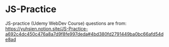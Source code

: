 # JS-Practice
JS-practice  (Udemy WebDev Course)
questions are from: https://yuhsien.notion.site/JS-Practice-a692c4dc450c476a8a7d9f8fe997deda#4bd380fd2791449ba0bc66afd54de8ad
